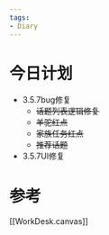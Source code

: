 ```yaml
---
tags:
- Diary
---
```

# 今日计划
- 3.5.7bug修复
	- ~~话题列表逻辑修复~~
	- ~~羊驼红点~~
	- ~~家族任务红点~~
	- ~~推荐话题~~
- 3.5.7UI修复

# 参考
[[WorkDesk.canvas]]

